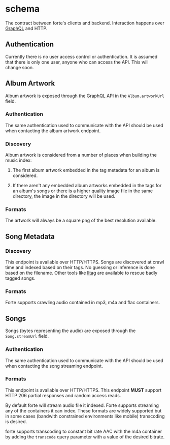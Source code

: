 schema
======

The contract between forte's clients and backend. Interaction happens over
[GraphQL][graphql] and HTTP.

Authentication
--------------

Currently there is no user access control or authentication. It is assumed that
there is only one user, anyone who can access the API. This will change soon.

Album Artwork
-------------

Album artwork is exposed through the GraphQL API in the `Album.artworkUrl`
field.

### Authentication
The same authentication used to
communicate with the API should be used when contacting the album artwork
endpoint.

### Discovery
Album artwork is considered from a number of places when building the music
index:

1. The first album artwork embedded in the tag metadata for an album is
   considered.

2. If there aren't any embedded album artworks embedded in the tags for an
   album's songs or there is a higher quality image file in the same directory,
   the image in the directory will be used.

### Formats
The artwork will always be a square png of the best resolution available.

Song Metadata
-------------

### Discovery
This endpoint is available over HTTP/HTTPS. Songs are discovered at crawl time
and indexed based on their tags. No guessing or inference is done based on the
filename. Other tools like [lltag] are available to rescue badly tagged songs.

### Formats
Forte supports crawling audio contained in mp3, m4a and flac containers.

Songs
-----

Songs (bytes representing the audio) are exposed through the `Song.streamUrl`
field.

### Authentication
The same authentication used to communicate with the API should be used when
contacting the song streaming endpoint.

### Formats
This endpoint is available over HTTP/HTTPS. This endpoint **MUST** support HTTP
206 partial responses and random access reads.

By default forte will stream audio file it indexed. Forte supports streaming any
of the containers it can index. These formats are widely supported but in some
cases (bandwith constrained environments like mobile) transcoding is desired.

forte supports transcoding to constant bit rate AAC with the m4a container by
adding the `transcode` query parameter with a value of the desired bitrate.

[graphql]: http://graphql.org/
[lltag]: https://github.com/bgoglin/lltag
